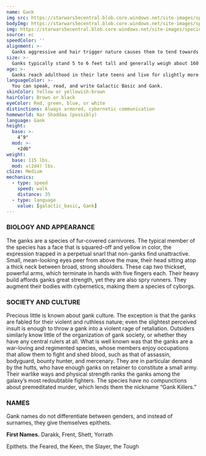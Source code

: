 ```yaml
---
name: Gank
img src: https://starwars5ecentral.blob.core.windows.net/site-images/species/species_gank.png
bodyImg: https://starwars5ecentral.blob.core.windows.net/site-images/species/species_gank.png
img: https://starwars5ecentral.blob.core.windows.net/site-images/species/species_gank.png
source: ec
speedColor: ''
alignment: >-
  Ganks aggressive and hair trigger nature causes them to tend towards chaotic dark side, though there are exceptions.
size: >-
  Ganks typically stand 5 to 6 feet tall and generally weigh about 160 lbs. Regardless of your position in that range, your size is Medium.
age: >-
  Ganks reach adulthood in their late teens and live for slightly more than a century thanks to their cybernetics.
languageColor: >-
  You can speak, read, and write Galactic Basic and Gank. 
skinColor: Yellow or yellowish-brown
hairColor: Brown or black
eyeColor: Red, green, blue, or white
distinctions: Always armored, cybernetic communication
homeworld: Nar Shaddaa (possibly)
language: Gank
height:
  base: >-
    4’9"
  mod: >-
    +2d6"
weight:
  base: 115 lbs.
  mod: x(2d4) lbs.
cSize: Medium
mechanics:
  - type: speed
    speed: walk
    distance: 35
  - type: language
    value: [galactic_basic, Gank]
---
```

### BIOLOGY AND APPEARANCE
The ganks are a species of fur-covered carnivores. The typical member of the species has a face that is squared-off and yellow in color, the expression trapped in a perpetual snarl that non-ganks find unattractive. Small, mean-looking eyes peer from above the maw, their head sitting atop a thick neck between broad, strong shoulders. These cap two thickset, powerful arms, which terminate in hands with five fingers each. Their heavy build affords ganks great strength, yet they are also spry runners. They augment their bodies with cybernetics, making them a species of cyborgs.

### SOCIETY AND CULTURE
Precious little is known about gank culture. The exception is that the ganks are fabled for their violent and ruthless nature; even the slightest perceived insult is enough to throw a gank into a violent rage of retaliation. Outsiders similarly know little of the organization of gank society, or whether they have any central rulers at all. What is well known was that the ganks are a war-loving and regimented species, whose members enjoy occupations that allow them to fight and shed blood, such as that of assassin, bodyguard, bounty hunter, and mercenary. They are in particular demand by the hutts, who have enough ganks on retainer to constitute a small army. Their warlike ways and physical strength ranks the ganks among the galaxy’s most redoubtable fighters. The species have no compunctions about premeditated murder, which lends them the nickname “Gank Killers.”

### NAMES
Gank names do not differentiate between genders, and instead of surnames, they give themselves epithets.

__First Names.__ Darakk, Frent, Shett, Yorrath

Epithets. the Feared, the Keen, the Slayer, the Tough



    